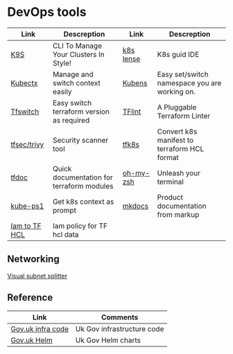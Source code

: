 # DevOps tools

| Link | Descreption | Link | Descreption |
| ------------- | ------------- |------------- | ------------- |
| [K9S](https://k9scli.io/) | CLI To Manage Your Clusters In Style!  | [k8s lense](https://k8slens.dev/)| K8s guid IDE|
| [Kubectx](https://github.com/ahmetb/kubectx)  | Manage and switch context easily |  [Kubens](https://github.com/ahmetb/kubectx/blob/master/kubens)| Easy set/switch namespace you are working on. |
|[Tfswitch](https://github.com/warrensbox/terraform-switcher)| Easy switch terraform version as required|[TFlint](https://github.com/terraform-linters/tflint)| A Pluggable Terraform Linter|
|[tfsec/trivy](https://github.com/aquasecurity/trivy) | Security scanner tool | [tfk8s](https://github.com/jrhouston/tfk8s)| Convert k8s manifest to terraform HCL format|
|[tfdoc](https://terraform-docs.io/)| Quick documentation for terraform modules| [oh-my-zsh](https://ohmyz.sh/)| Unleash your terminal|
|[kube-ps1](https://github.com/jonmosco/kube-ps1)| Get k8s context as prompt|[mkdocs](https://www.mkdocs.org/)| Product documentation from markup |
|[Iam to TF HCL](https://flosell.github.io/iam-policy-json-to-terraform/)|Iam policy for TF hcl data|||

## Networking
[Visual subnet splitter](https://www.fryguy.net/wp-content/tools/subnets.html)

## Reference
| Link  | Comments |
| ------------- | ------------- |
|[Gov.uk infra code](https://github.com/alphagov/govuk-infrastructure)| Uk Gov infrastructure code|
|[Gov.uk Helm](https://github.com/alphagov/govuk-helm-charts/tree/main)| Uk Gov Helm charts|


